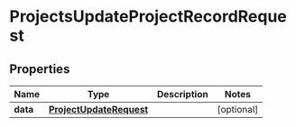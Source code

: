 

# ProjectsUpdateProjectRecordRequest


## Properties

| Name | Type | Description | Notes |
|------------ | ------------- | ------------- | -------------|
|**data** | [**ProjectUpdateRequest**](ProjectUpdateRequest.md) |  |  [optional] |



